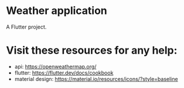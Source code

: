 # Weather application

A Flutter project.

# Visit these resources for any help:
- api: https://openweathermap.org/
- flutter: https://flutter.dev/docs/cookbook
- material design: https://material.io/resources/icons/?style=baseline



